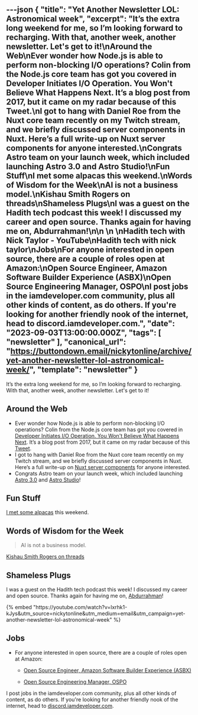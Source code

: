 ---json
{
  "title": "Yet Another Newsletter LOL: Astronomical week",
  "excerpt": "It’s the extra long weekend for me, so I’m looking forward to recharging. With that, another week, another newsletter. Let's get to it!\nAround the Web\nEver wonder how Node.js is able to perform non-blocking I/O operations? Colin from the Node.js core team has got you covered in Developer Initiates I/O Operation. You Won't Believe What Happens Next. It’s a blog post from 2017, but it came on my radar because of this Tweet.\nI got to hang with Daniel Roe from the Nuxt core team recently on my Twitch stream, and we briefly discussed server components in Nuxt. Here’s a full write-up on Nuxt server components for anyone interested.\nCongrats Astro team on your launch week, which included launching Astro 3.0 and Astro Studio!\nFun Stuff\nI met some alpacas this weekend.\nWords of Wisdom for the Week\nAI is not a business model.\nKishau Smith Rogers on threads\nShameless Plugs\nI was a guest on the Hadith tech podcast this week! I discussed my career and open source. Thanks again for having me on, Abdurrahman!\n\n        \n    \nHadith tech with Nick Taylor - YouTube\nHadith tech with nick taylor\nJobs\nFor anyone interested in open source, there are a couple of roles open at Amazon:\nOpen Source Engineer, Amazon Software Builder Experience (ASBX)\nOpen Source Engineering Manager, OSPO\nI post jobs in the iamdeveloper.com community, plus all other kinds of content, as do others. If you're looking for another friendly nook of the internet, head to discord.iamdeveloper.com.",
  "date": "2023-09-03T13:00:00.000Z",
  "tags": [
    "newsletter"
  ],
  "canonical_url": "https://buttondown.email/nickytonline/archive/yet-another-newsletter-lol-astronomical-week/",
  "template": "newsletter"
}
---

<p>It’s the extra long weekend for me, so I’m looking forward to recharging. With that, another week, another newsletter. Let's get to it!</p>
<h2>Around the Web</h2>
<ul>
<li>Ever wonder how Node.js is able to perform non-blocking I/O operations? Colin from the Node.js core team has got you covered in <a href="https://cjihrig.com/node_libuv_io?utm_source=nickytonline&amp;utm_medium=email&amp;utm_campaign=yet-another-newsletter-lol-astronomical-week" target="_blank">Developer Initiates I/O Operation. You Won't Believe What Happens Next</a>. It’s a blog post from 2017, but it came on my radar because of this <a href="https://x.com/erickwendel_/status/1697051193560728013?utm_source=nickytonline&amp;utm_medium=email&amp;utm_campaign=yet-another-newsletter-lol-astronomical-week" target="_blank">Tweet</a>.</li>
<li>I got to hang with Daniel Roe from the Nuxt core team recently on my Twitch stream, and we briefly discussed server components in Nuxt. Here’s a full write-up on <a href="https://roe.dev/blog/nuxt-server-components?utm_source=nickytonline&amp;utm_medium=email&amp;utm_campaign=yet-another-newsletter-lol-astronomical-week" target="_blank">Nuxt server components</a> for anyone interested.</li>
<li>Congrats Astro team on your launch week, which included launching <a href="https://astro.build/blog/astro-3/?utm_source=nickytonline&amp;utm_medium=email&amp;utm_campaign=yet-another-newsletter-lol-astronomical-week" target="_blank">Astro 3.0</a> and <a href="https://studio.astro.build/?utm_source=nickytonline&amp;utm_medium=email&amp;utm_campaign=yet-another-newsletter-lol-astronomical-week" target="_blank">Astro Studio</a>!</li>
</ul>
<h2>Fun Stuff</h2>
<p><a href="https://x.com/nickytonline/status/1697738239866527874?utm_source=nickytonline&amp;utm_medium=email&amp;utm_campaign=yet-another-newsletter-lol-astronomical-week" target="_blank">I met some alpacas</a> this weekend.</p>
<h2>Words of Wisdom for the Week</h2>
<blockquote>
<p>AI is not a business model.</p>
</blockquote>
<p><a href="https://www.threads.net/@kishau/post/CwoZUnkuyoF/?igshid=MzRlODBiNWFlZA%3D%3D&amp;utm_source=nickytonline&amp;utm_medium=email&amp;utm_campaign=yet-another-newsletter-lol-astronomical-week" target="_blank">Kishau Smith Rogers on threads</a></p>
<h2>Shameless Plugs</h2>
<p>I was a guest on the Hadith tech podcast this week! I discussed my career and open source. Thanks again for having me on, <a href="https://twitter.com/rajab_2?utm_source=nickytonline&amp;utm_medium=email&amp;utm_campaign=yet-another-newsletter-lol-astronomical-week" target="_blank">Abdurrahman</a>!</p>{% embed "https://youtube.com/watch?v=lxrhk1-kJys&amp;utm_source=nickytonline&amp;utm_medium=email&amp;utm_campaign=yet-another-newsletter-lol-astronomical-week" %}
<h2>Jobs</h2>
<ul>
<li>
<p>For anyone interested in open source, there are a couple of roles open at Amazon:</p>
<ul>
<li>
<p><a href="https://amazon.jobs/en/jobs/2434362/open-source-engineer-amazon-software-builder-experience-asbx?utm_source=nickytonline&amp;utm_medium=email&amp;utm_campaign=yet-another-newsletter-lol-astronomical-week" target="_blank">Open Source Engineer, Amazon Software Builder Experience (ASBX)</a></p>
</li>
<li>
<p><a href="https://amazon.jobs/en/jobs/2434363/open-source-engineering-manager-ospo?utm_source=nickytonline&amp;utm_medium=email&amp;utm_campaign=yet-another-newsletter-lol-astronomical-week" target="_blank">Open Source Engineering Manager, OSPO</a></p>
</li>
</ul>
</li>
</ul>
<p>I post jobs in the iamdeveloper.com community, plus all other kinds of content, as do others. If you're looking for another friendly nook of the internet, head to <a href="https://discord.iamdeveloper.com?utm_source=nickytonline&amp;utm_medium=email&amp;utm_campaign=yet-another-newsletter-lol-astronomical-week" target="_blank">discord.iamdeveloper.com</a>.</p>
<!-- tags: node, next, astro, opensource-->

